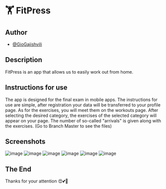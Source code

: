 # 🏋️‍ FitPress



## Author

- [@GioGajishvili](https://github.com/GioGajishvili)


## Description
FitPress is an app that allows us to easily work out from home.
## Instructions for use
The app is designed for the final exam in mobile apps.
The instructions for use are simple, after registration your data will be transferred to your profile page.
As for the exercises, you will meet them on the workouts page. After selecting the desired category, the exercises of the selected category will appear on your page. The number of so-called "arrivals" is given along with the exercises. (Go to Branch Master to see the files)
## Screenshots

![image](https://user-images.githubusercontent.com/93405662/149770615-74953603-cdeb-46df-ada7-7449a9e3c5df.png) ![image](https://user-images.githubusercontent.com/93405662/149770868-4511a852-35a9-4eb9-a1bf-b1f3b239d1c7.png) ![image](https://user-images.githubusercontent.com/93405662/149770012-42e4068e-a1d8-4653-a4e4-918111835057.png) ![image](https://user-images.githubusercontent.com/93405662/149770999-db0bc65b-0ccd-42f4-a478-b70cac88ee8c.png) ![image](https://user-images.githubusercontent.com/93405662/149770740-0677ff51-469f-4f4b-9da2-62538b35c5e8.png) ![image](https://user-images.githubusercontent.com/93405662/149774204-6cba5acf-a083-499a-831a-c1e93c40afc5.png)

## The End
Thanks for your attention 😍💕🚀
